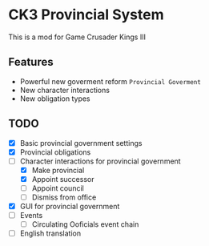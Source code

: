 # CK3 Provincial System

This is a mod for Game Crusader Kings III

## Features

* Powerful new goverment reform `Provincial Goverment`
* New character interactions
* New obligation types

## TODO
- [x] Basic provincial government settings
- [x] Provincial obligations
- [ ] Character interactions for provincial government
  - [x] Make provincial
  - [x] Appoint successor
  - [ ] Appoint council
  - [ ] Dismiss from office
- [x] GUI for provincial government
- [ ] Events
  - [ ] Circulating Ooficials event chain
- [ ] English translation
